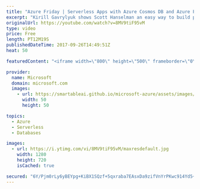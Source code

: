 ```yaml
---
title: "Azure Friday | Serverless Apps with Azure Cosmos DB and Azure Functions"
excerpt: "Kirill Gavrylyuk shows Scott Hanselman an easy way to build planet-scale serverless apps in minutes using Azure Cosmos DB and Azure Functions. Customers expect apps to offer event-driven, near real-time experiences. Now you can subscribe to changes in Azure Cosmos DB collections and trigger logic in"
originalUrl: https://youtube.com/watch?v=8MV9tiF95vM
type: video
price: Free
length: PT12M19S
publishedDateTime: 2017-09-26T14:49:51Z
heat: 50

featuredContent: "<iframe width=\"800\" height=\"500\" frameborder=\"0\" src=\"https://www.youtube.com/embed/8MV9tiF95vM\" allow=\"accelerometer; autoplay; encrypted-media; gyroscope; picture-in-picture\" allowfullscreen></iframe>"

provider:
  name: Microsoft
  domain: microsoft.com
  images:
    - url: https://smartableai.github.io/microsoft-azure/assets/images/organizations/microsoft.com-50x50.jpg
      width: 50
      height: 50

topics:
  - Azure
  - Serverless
  - Databases

images:
  - url: https://i.ytimg.com/vi/8MV9tiF95vM/maxresdefault.jpg
    width: 1280
    height: 720
    isCached: true

secured: "6Y/Pjm0rLy6yBEYpg+KiBX1SQzf+5qxraba7EAsxDa9zifVnYrPKwc914Yd5+RCZFQQo/1DBTB3T0Dx9TO79xznYmXeEg8OXYZ9ylYGWa4wNbp5TfNUlUTmbnKuQjXbXM+2FVsZy7nL+S8zB/87UNogVqFal/IsjbVIKCbuSB7vZmguNOyWtMeyfyP+sU9O6szFWUvAKCOed+oId5QshHjOITx2SOcVcZpbKVdyUh/eJawzCfuVhvKCg++dSXQsbt0uccWj15X5Z7HGlnfNZ2gUcvIOKwT8yy1ouYARkLzXGWDUZNqUTS9CwZF+DHyxVaAqtfxQe8TKBNfBET7LP8uCJfW9LZqeGODdx0RWbPBuH382Yz4zfUq6M+TSJrAd15rZsfA4lAb/omW6zC7MfbZXf81L+CME3X/78btJrVx4=;gaDVYyEtO65UEZxkLHzJDQ=="
---
```



